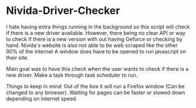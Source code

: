# Nivida-Driver-Checker
I hate having extra things running in the background so this script will check if there is a new driver available. However, there being no clear API or way to check if there is a new version with out having Geforce or checking by hand. Nivida's website is also not able to be web scraped like the other 90% of the internet A window does have to be opened to run javascript on their site.

Main goal was to have this check when the user wants to check if there is a new driver. Make a task through task scheduler to run. 

Things to keep in mind:
Out of the box it will run a Firefox window (Can be changed to any browser).
Waiting for pages can be faster or slowed down depending on internet speed.
